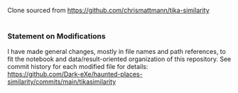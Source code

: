 Clone sourced from https://github.com/chrismattmann/tika-similarity<br><br>

### Statement on Modifications
I have made general changes, mostly in file names and path references, to fit the notebook and data/result-oriented organization of this repository. See commit history for each modified file for details:<br>
https://github.com/Dark-eXe/haunted-places-similarity/commits/main/tikasimilarity
